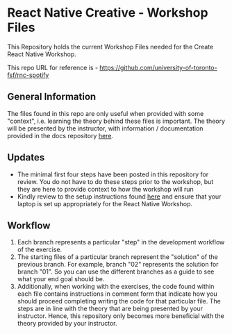 # React Native Creative - Workshop Files

This Repository holds the current Workshop Files needed for the Create React Native Workshop.

This repo URL for reference is - https://github.com/university-of-toronto-fsf/rnc-spotify


## General Information

The files found in this repo are only useful when provided with some "context", i.e. learning the theory behind these files is important. The theory will be presented by the instructor, with information / documentation provided in the docs repository [here](https://github.com/university-of-toronto-fsf/rnspotify-docs.git).

## Updates

* The minimal first four steps have been posted in this repository for review. You do not have to do these steps prior to the workshop, but they are here to provide context to how the workshop will run
* Kindly review to the setup instructions found [here](https://github.com/university-of-toronto-fsf/rnspotify-docs.git) and ensure that your laptop is set up appropriately for the React Native Workshop.


## Workflow

1. Each branch represents a particular "step" in the development workflow of the exercise.
2. The starting files of a particular branch represent the "solution" of the previous branch. For example, branch "02" represents the solution for branch "01". So you can use the different branches as a guide to see what your end goal should be.
3. Additionally, when working with the exercises, the code found within each file contains instructions in comment form that indicate how you should proceed completing writing the code for that particular file. The steps are in line with the theory that are being presented by your instructor. Hence, this repository only becomes more beneficial with the theory provided by your instructor.









